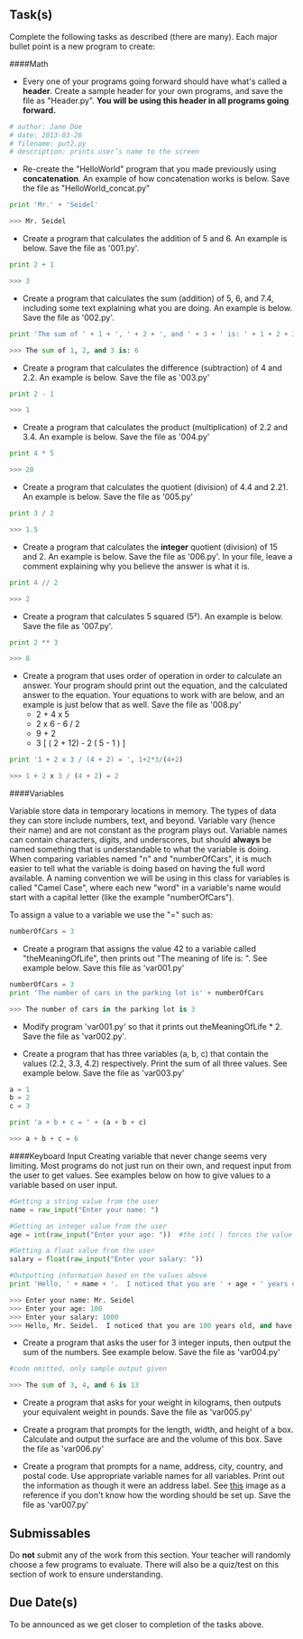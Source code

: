 Task(s)
-------
Complete the following tasks as described (there are many).  Each major bullet point is a new program to create:

####Math

* Every one of your programs going forward should have what's called a __header__.  Create a sample header for your own programs, and save the file as "Header.py".  **You will be using this header in all programs going forward.**

```python
# author: Jane Doe
# date: 2013-03-26
# filename: put2.py
# description: prints user’s name to the screen
```

* Re-create the "HelloWorld" program that you made previously using __concatenation__.  An example of how concatenation works is below.  Save the file as "HelloWorld_concat.py"
```python
print 'Mr.' + 'Seidel'

>>> Mr. Seidel
```

* Create a program that calculates the addition of 5 and 6.  An example is below.  Save the file as '001.py'.
```python
print 2 + 1

>>> 3
```

* Create a program that calculates the sum (addition) of 5, 6, and 7.4, including some text explaining what you are doing.  An example is below.  Save the file as '002.py'.
```python
print 'The sum of ' + 1 + ', ' + 2 + ', and ' + 3 + ' is: ' + 1 + 2 + 3

>>> The sum of 1, 2, and 3 is: 6
```

* Create a program that calculates the difference (subtraction) of 4 and 2.2.  An example is below.  Save the file as '003.py'
```python
print 2 - 1

>>> 1
```

* Create a program that calculates the product (multiplication) of 2.2 and 3.4.  An example is below.  Save the file as '004.py'
```python
print 4 * 5

>>> 20
```

* Create a program that calculates the quotient (division) of 4.4 and 2.21.  An example is below.  Save the file as '005.py'
```python
print 3 / 2

>>> 1.5
```

* Create a program that calculates the **integer** quotient (division) of 15 and 2.  An example is below.  Save the file as '006.py'.  In your file, leave a comment explaining why you believe the answer is what it is.
```python
print 4 // 2

>>> 2
```

* Create a program that calculates 5 squared (5²).  An example is below.  Save the file as '007.py'.
```python
print 2 ** 3

>>> 8
```

* Create a program that uses order of operation in order to calculate an answer.  Your program should print out the equation, and the calculated answer to the equation.  Your equations to work with are below, and an example is just below that as well.  Save the file as '008.py'
  * 2 + 4 x 5
  * 2 x 6 - 6 / 2
  * 9 + 2
  * 3 [ ( 2 + 12) - 2 ( 5 - 1 ) ]

```python
print '1 + 2 x 3 / (4 + 2) = ', 1+2*3/(4+2)

>>> 1 + 2 x 3 / (4 + 2) = 2
```

####Variables

Variable store data in temporary locations in memory.  The types of data they can store include numbers, text, and beyond.  Variable vary (hence their name) and are not constant as the program plays out.  Variable names can contain characters, digits, and underscores, but should **always** be named something that is understandable to what the variable is doing.  When comparing variables named "n" and "numberOfCars", it is much easier to tell what the variable is doing based on having the full word available.  A naming convention we will be using in this class for variables is called "Camel Case", where each new "word" in a variable's name would start with a capital letter (like the example "numberOfCars").

To assign a value to a variable we use the "=" such as:
```python
numberOfCars = 3
```

* Create a program that assigns the value 42 to a variable called "theMeaningOfLife", then prints out "The meaning of life is: <value of theMeaningOfLife variable>".  See example below.  Save this file as 'var001.py'
```python
numberOfCars = 3
print 'The number of cars in the parking lot is' + numberOfCars

>>> The number of cars in the parking lot is 3
```

* Modify program 'var001.py' so that it prints out theMeaningOfLife * 2.  Save the file as 'var002.py'.

* Create a program that has three variables (a, b, c) that contain the values (2.2, 3.3, 4.2) respectively.  Print the sum of all three values.  See example below. Save the file as 'var003.py'
```python
a = 1
b = 2
c = 3

print 'a + b + c = ' + (a + b + c)

>>> a + b + c = 6
```

####Keyboard Input
Creating variable that never change seems very limiting.  Most programs do not just run on their own, and request input from the user to get values.  See examples below on how to give values to a variable based on user input.

```python
#Getting a string value from the user
name = raw_input("Enter your name: ")

#Getting an integer value from the user
age = int(raw_input("Enter your age: "))  #the int( ) forces the value to be an integer

#Getting a float value from the user
salary = float(raw_input("Enter your salary: "))

#Outputting information based on the values above
print 'Hello, ' + name + '.  I noticed that you are ' + age + ' years old, and have a salary of ' + salary + '.'

>>> Enter your name: Mr. Seidel
>>> Enter your age: 100
>>> Enter your salary: 1000
>>> Hello, Mr. Seidel.  I noticed that you are 100 years old, and have a salary of 1000.
```

* Create a program that asks the user for 3 integer inputs, then output the sum of the numbers.  See example below.  Save the file as 'var004.py'

```python
#code omitted, only sample output given

>>> The sum of 3, 4, and 6 is 13
```

* Create a program that asks for your weight in kilograms, then outputs your equivalent weight in pounds.  Save the file as 'var005.py'

* Create a program that prompts for the length, width, and height of a box.  Calculate and output the surface are and the volume of this box.  Save the file as 'var006.py'

* Create a program that prompts for a name, address, city, country, and postal code.  Use appropriate variable names for all variables.  Print out the information as though it were an address label.  See [this](http://rlv.zcache.ca/canada_maple_leaf_flag_gray_and_black_design_label-ra2922e7f29604aa5af6d84b0298c203b_v1130_8byvr_324.jpg) image as a reference if you don't know how the wording should be set up.  Save the file as 'var007.py'

Submissables
------------
Do **not** submit any of the work from this section.  Your teacher will randomly choose a few programs to evaluate.  There will also be a quiz/test on this section of work to ensure understanding.

Due Date(s)
----------
To be announced as we get closer to completion of the tasks above.
